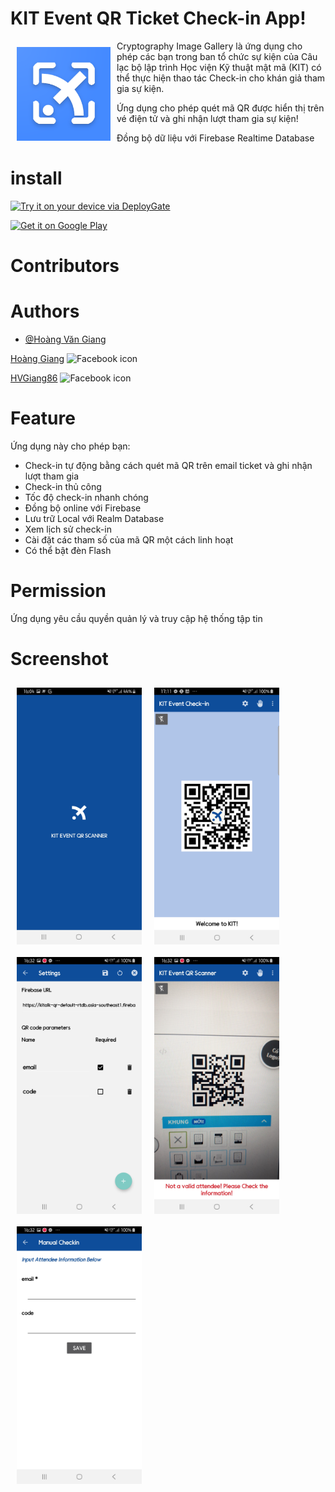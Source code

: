 ﻿# KIT Event QR Ticket Check-in App!

<img src="./imgs/1024.png" align="left"
width="150" hspace="10" vspace="10">

Cryptography Image Gallery là ứng dụng cho phép các bạn trong ban tổ chức sự kiện của Câu lạc bộ lập trình Học viện Kỹ thuật mật mã (KIT) có thể thực hiện thao tác Check-in cho khán giả tham gia sự kiện.

Ứng dụng cho phép quét mã QR được hiển thị trên vé điện tử và ghi nhận lượt tham gia sự kiện!

Đồng bộ dữ liệu với Firebase Realtime Database
  
  

# install  

[<img src="https://dply.me/tm8bc7/button/large" alt="Try it on your device via DeployGate">](https://dply.me/tm8bc7#install)


[<img alt="Get it on Google Play" src="https://play.google.com/intl/en_us/badges/images/generic/en_badge_web_generic.png" width="165" height="64" />](https://play.google.com/store/apps/details?id=com.kitclub.kiteventqrscanner)

  
# Contributors


# Authors
 - [@Hoàng Văn Giang](https://github.com/HVgiang86/student-management-utt)
 
 <a href="https://www.facebook.com/HVGiang86">Hoàng Giang</a>
<img alt="Facebook icon" height="20"
        src="https://cdn-icons-png.flaticon.com/512/124/124010.png"/>
<p align="left">
    
<a href="https://github.com/HVgiang86">HVGiang86</a>
<img alt="Facebook icon" height="20"
        src="https://cdn-icons-png.flaticon.com/512/25/25231.png"/>
<p align="left">
 

# Feature
Ứng dụng này cho phép bạn:

 - Check-in tự động bằng cách quét mã QR trên email ticket và ghi nhận lượt tham gia
 - Check-in thủ công
 - Tốc độ check-in nhanh chóng
 - Đồng bộ online với Firebase
 - Lưu trữ Local với Realm Database
 - Xem lịch sử check-in
 - Cài đặt các tham số của mã QR một cách linh hoạt
 - Có thể bật đèn Flash

# Permission
Ứng dụng yêu cầu quyền quản lý và truy cập hệ thống tập tin

# Screenshot

<img src="./Screenshot/1.jpg" align="left"
width="200" hspace="10" vspace="10">

<img src="./Screenshot/2.png" align="left"
width="200" hspace="10" vspace="10">

<img src="./Screenshot/3.jpg" align="left"
width="200" hspace="10" vspace="10">

<img src="./Screenshot/4.jpg" align="left"
width="200" hspace="10" vspace="10">
  
<img src="./Screenshot/5.jpg" align="left"
width="200" hspace="10" vspace="10">

